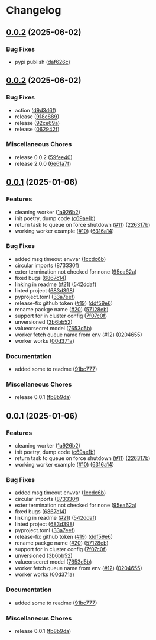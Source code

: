# Changelog

## [0.0.2](https://github.com/quickube/qscaler-python-sdk/compare/v0.0.1...v0.0.2) (2025-06-02)


### Bug Fixes

* pypi publish ([daf626c](https://github.com/quickube/qscaler-python-sdk/commit/daf626c8dffb6e4dd1082daa3944ff1f4b887a67))

## [0.0.2](https://github.com/quickube/qscaler-python-sdk/compare/v0.0.1...v0.0.2) (2025-06-02)


### Bug Fixes

* action ([d9d3d6f](https://github.com/quickube/qscaler-python-sdk/commit/d9d3d6f1ee7259220d9f66eb0bdef6e1213474fd))
* release ([918c889](https://github.com/quickube/qscaler-python-sdk/commit/918c889d621096282abe3c771a70687a56aebb44))
* release ([92ce69a](https://github.com/quickube/qscaler-python-sdk/commit/92ce69a5131483fd085eae68b2e759c3a3c1dfd2))
* release ([062942f](https://github.com/quickube/qscaler-python-sdk/commit/062942ff3b8aefec6cf80a9daf89e54a81b9432e))


### Miscellaneous Chores

* release 0.0.2 ([59fee40](https://github.com/quickube/qscaler-python-sdk/commit/59fee40dfae5a729cf3897acdac831bc349547d8))
* release 2.0.0 ([6e61a7f](https://github.com/quickube/qscaler-python-sdk/commit/6e61a7fab4cd216b10c11f67f4fa5a5a1b20bf0e))

## [0.0.1](https://github.com/quickube/qscaler-python-sdk/compare/v0.0.1...v0.0.1) (2025-01-06)


### Features

* cleaning worker ([1a926b2](https://github.com/quickube/qscaler-python-sdk/commit/1a926b27b24884518c1e872748ef70eedeee88ea))
* init poetry, dump code ([c69ae1b](https://github.com/quickube/qscaler-python-sdk/commit/c69ae1b56d693c9c5928c44d732764d58b889158))
* return task to queue on force shutdown ([#11](https://github.com/quickube/qscaler-python-sdk/issues/11)) ([226317b](https://github.com/quickube/qscaler-python-sdk/commit/226317b477dc55f5bf3048e4827b4cf3ebb3d253))
* working worker example ([#10](https://github.com/quickube/qscaler-python-sdk/issues/10)) ([6316a14](https://github.com/quickube/qscaler-python-sdk/commit/6316a144acdad391716ba207e485bc0cca18fd51))


### Bug Fixes

* added msg timeout envvar ([1ccdc6b](https://github.com/quickube/qscaler-python-sdk/commit/1ccdc6b34520a701aee1ebdb211e061c313f2e62))
* circular imports ([873330f](https://github.com/quickube/qscaler-python-sdk/commit/873330f3bda580a4931e9845bb16029f8846e19d))
* exter termination not checked for none ([95ea62a](https://github.com/quickube/qscaler-python-sdk/commit/95ea62aa9a7841cf3e44af5425618d4e8c144c9a))
* fixed bugs ([6867c14](https://github.com/quickube/qscaler-python-sdk/commit/6867c14011aa8f989806984ac18870f320071a60))
* linking in readme ([#21](https://github.com/quickube/qscaler-python-sdk/issues/21)) ([542ddaf](https://github.com/quickube/qscaler-python-sdk/commit/542ddaf96e11e07f71853a980847b222d0c79489))
* linted project ([683d398](https://github.com/quickube/qscaler-python-sdk/commit/683d39894846e909a7b6c89699a70cf41d82dd92))
* pyproject.toml ([33a7eef](https://github.com/quickube/qscaler-python-sdk/commit/33a7eef73e5bbc3047a2e96f12b264058a8a8071))
* release-fix github token ([#19](https://github.com/quickube/qscaler-python-sdk/issues/19)) ([ddf59e6](https://github.com/quickube/qscaler-python-sdk/commit/ddf59e6b073551a61b0b85e19a38e31ce076a8f4))
* rename packge name ([#20](https://github.com/quickube/qscaler-python-sdk/issues/20)) ([57128eb](https://github.com/quickube/qscaler-python-sdk/commit/57128eb93d0518a637b9d232e297625aeedd029f))
* support for in cluster config ([7f07c0f](https://github.com/quickube/qscaler-python-sdk/commit/7f07c0f56ad10abe68042d03bea30602de71e28b))
* unversioned ([3b6bb52](https://github.com/quickube/qscaler-python-sdk/commit/3b6bb5202be8b01497d1913c459d9e9676e60a09))
* valueorsecret model ([7653d5b](https://github.com/quickube/qscaler-python-sdk/commit/7653d5b4d5d8fc93375abe7ca2f3e345cfc0face))
* worker fetch queue name from env ([#12](https://github.com/quickube/qscaler-python-sdk/issues/12)) ([0204655](https://github.com/quickube/qscaler-python-sdk/commit/02046559760bc7aecd31a73967ef346850612a77))
* worker works ([00d371a](https://github.com/quickube/qscaler-python-sdk/commit/00d371a8e5a5e0f8e37b4ca68803589607614d8e))


### Documentation

* added some to readme ([91bc777](https://github.com/quickube/qscaler-python-sdk/commit/91bc77753c5a2df2f501afef737233d4b7bc148f))


### Miscellaneous Chores

* release 0.0.1 ([fb8b9da](https://github.com/quickube/qscaler-python-sdk/commit/fb8b9da72039935530c429934ce68de85e24fae2))

## 0.0.1 (2025-01-06)


### Features

* cleaning worker ([1a926b2](https://github.com/quickube/qscaler-python-sdk/commit/1a926b27b24884518c1e872748ef70eedeee88ea))
* init poetry, dump code ([c69ae1b](https://github.com/quickube/qscaler-python-sdk/commit/c69ae1b56d693c9c5928c44d732764d58b889158))
* return task to queue on force shutdown ([#11](https://github.com/quickube/qscaler-python-sdk/issues/11)) ([226317b](https://github.com/quickube/qscaler-python-sdk/commit/226317b477dc55f5bf3048e4827b4cf3ebb3d253))
* working worker example ([#10](https://github.com/quickube/qscaler-python-sdk/issues/10)) ([6316a14](https://github.com/quickube/qscaler-python-sdk/commit/6316a144acdad391716ba207e485bc0cca18fd51))


### Bug Fixes

* added msg timeout envvar ([1ccdc6b](https://github.com/quickube/qscaler-python-sdk/commit/1ccdc6b34520a701aee1ebdb211e061c313f2e62))
* circular imports ([873330f](https://github.com/quickube/qscaler-python-sdk/commit/873330f3bda580a4931e9845bb16029f8846e19d))
* exter termination not checked for none ([95ea62a](https://github.com/quickube/qscaler-python-sdk/commit/95ea62aa9a7841cf3e44af5425618d4e8c144c9a))
* fixed bugs ([6867c14](https://github.com/quickube/qscaler-python-sdk/commit/6867c14011aa8f989806984ac18870f320071a60))
* linking in readme ([#21](https://github.com/quickube/qscaler-python-sdk/issues/21)) ([542ddaf](https://github.com/quickube/qscaler-python-sdk/commit/542ddaf96e11e07f71853a980847b222d0c79489))
* linted project ([683d398](https://github.com/quickube/qscaler-python-sdk/commit/683d39894846e909a7b6c89699a70cf41d82dd92))
* pyproject.toml ([33a7eef](https://github.com/quickube/qscaler-python-sdk/commit/33a7eef73e5bbc3047a2e96f12b264058a8a8071))
* release-fix github token ([#19](https://github.com/quickube/qscaler-python-sdk/issues/19)) ([ddf59e6](https://github.com/quickube/qscaler-python-sdk/commit/ddf59e6b073551a61b0b85e19a38e31ce076a8f4))
* rename packge name ([#20](https://github.com/quickube/qscaler-python-sdk/issues/20)) ([57128eb](https://github.com/quickube/qscaler-python-sdk/commit/57128eb93d0518a637b9d232e297625aeedd029f))
* support for in cluster config ([7f07c0f](https://github.com/quickube/qscaler-python-sdk/commit/7f07c0f56ad10abe68042d03bea30602de71e28b))
* unversioned ([3b6bb52](https://github.com/quickube/qscaler-python-sdk/commit/3b6bb5202be8b01497d1913c459d9e9676e60a09))
* valueorsecret model ([7653d5b](https://github.com/quickube/qscaler-python-sdk/commit/7653d5b4d5d8fc93375abe7ca2f3e345cfc0face))
* worker fetch queue name from env ([#12](https://github.com/quickube/qscaler-python-sdk/issues/12)) ([0204655](https://github.com/quickube/qscaler-python-sdk/commit/02046559760bc7aecd31a73967ef346850612a77))
* worker works ([00d371a](https://github.com/quickube/qscaler-python-sdk/commit/00d371a8e5a5e0f8e37b4ca68803589607614d8e))


### Documentation

* added some to readme ([91bc777](https://github.com/quickube/qscaler-python-sdk/commit/91bc77753c5a2df2f501afef737233d4b7bc148f))


### Miscellaneous Chores

* release 0.0.1 ([fb8b9da](https://github.com/quickube/qscaler-python-sdk/commit/fb8b9da72039935530c429934ce68de85e24fae2))
